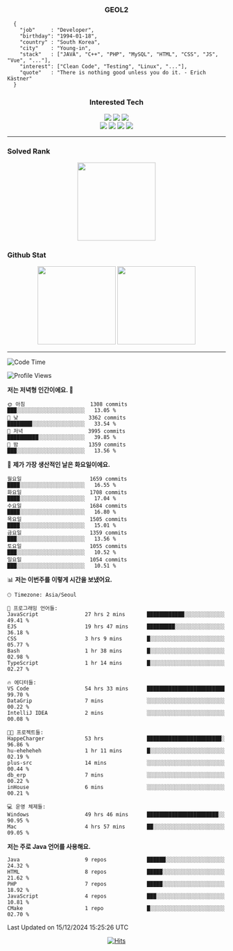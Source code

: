 <div align="center">

  ### GEOL2
</div>

```
  {
    "job"     : "Developer",
    "birthday": "1994-01-18",
    "country" : "South Korea",
    "city"    : "Young-in",
    "stack"   : ["JAVA", "C++", "PHP", "MySQL", "HTML", "CSS", "JS", "Vue", "..."],
    "interest": ["Clean Code", "Testing", "Linux", "..."], 
    "quote"   : "There is nothing good unless you do it. - Erich Kästner"
  }
  ```
  
<div align="center">
  
  ### Interested Tech
  
  <img src="https://img.shields.io/badge/Laravel-F05340?style=flat-square&logo=Laravel&logoColor=white">
  <img src="https://img.shields.io/badge/SpringBoot-6DB33F?style=flat-square&logo=SpringBoot&logoColor=white">
  <img src="https://img.shields.io/badge/Express-000000?style=flat-square&logo=Express&logoColor=white">
  <br>
  <img src="https://img.shields.io/badge/Three.js-000000?style=flat-square&logo=Three.js&logoColor=white">
  <img src="https://img.shields.io/badge/JavaScript-F7DF1E?style=flat-square&logo=JavaScript&logoColor=black">
  <img src="https://img.shields.io/badge/TypeScript-007acc?style=flat-square&logo=TypeScript&logoColor=black">
  <img src="https://img.shields.io/badge/MySQL-4479A1?style=flat-square&logo=mysql&logoColor=white"><br>

</div>

------------

  ### Solved Rank
  
  <div align="center">
    <img height="180em" src="https://mazassumnida.wtf/api/v2/generate_badge?boj=geol2">
  </div>
  
  ### Github Stat 
  <div align="center">
    <img height="180em" src="https://github-readme-stats-git-masterrstaa-rickstaa.vercel.app/api?username=geol2&show_icons=true&theme=dark">
    <img height="180em" src="https://github-readme-stats-git-masterrstaa-rickstaa.vercel.app/api/top-langs/?username=geol2&show_icons=true&hide=css,scss,html&layout=compact&theme=dark&count_private=true&langs_count=8">
  </div>
  
------------

<!--START_SECTION:waka-->
![Code Time](http://img.shields.io/badge/Code%20Time-3%2C636%20hrs%2035%20mins-blue)

![Profile Views](http://img.shields.io/badge/Profile%20Views-0-blue)

**저는 저녁형 인간이에요. 🦉** 

```text
🌞 아침                     1308 commits        ███░░░░░░░░░░░░░░░░░░░░░░   13.05 % 
🌆 낮　                     3362 commits        ████████░░░░░░░░░░░░░░░░░   33.54 % 
🌃 저녁                     3995 commits        ██████████░░░░░░░░░░░░░░░   39.85 % 
🌙 밤　                     1359 commits        ███░░░░░░░░░░░░░░░░░░░░░░   13.56 % 
```
📅 **제가 가장 생산적인 날은 화요일이에요.** 

```text
월요일                      1659 commits        ████░░░░░░░░░░░░░░░░░░░░░   16.55 % 
화요일                      1708 commits        ████░░░░░░░░░░░░░░░░░░░░░   17.04 % 
수요일                      1684 commits        ████░░░░░░░░░░░░░░░░░░░░░   16.80 % 
목요일                      1505 commits        ████░░░░░░░░░░░░░░░░░░░░░   15.01 % 
금요일                      1359 commits        ███░░░░░░░░░░░░░░░░░░░░░░   13.56 % 
토요일                      1055 commits        ███░░░░░░░░░░░░░░░░░░░░░░   10.52 % 
일요일                      1054 commits        ███░░░░░░░░░░░░░░░░░░░░░░   10.51 % 
```


📊 **저는 이번주를 이렇게 시간을 보냈어요.** 

```text
🕑︎ Timezone: Asia/Seoul

💬 프로그래밍 언어들: 
JavaScript               27 hrs 2 mins       ████████████░░░░░░░░░░░░░   49.41 % 
EJS                      19 hrs 47 mins      █████████░░░░░░░░░░░░░░░░   36.18 % 
CSS                      3 hrs 9 mins        █░░░░░░░░░░░░░░░░░░░░░░░░   05.77 % 
Bash                     1 hr 38 mins        █░░░░░░░░░░░░░░░░░░░░░░░░   02.98 % 
TypeScript               1 hr 14 mins        █░░░░░░░░░░░░░░░░░░░░░░░░   02.27 % 

🔥 에디터들: 
VS Code                  54 hrs 33 mins      █████████████████████████   99.70 % 
DataGrip                 7 mins              ░░░░░░░░░░░░░░░░░░░░░░░░░   00.22 % 
IntelliJ IDEA            2 mins              ░░░░░░░░░░░░░░░░░░░░░░░░░   00.08 % 

🐱‍💻 프로젝트들: 
HappeCharger             53 hrs              ████████████████████████░   96.86 % 
hu-eheheheh              1 hr 11 mins        █░░░░░░░░░░░░░░░░░░░░░░░░   02.19 % 
plus-src                 14 mins             ░░░░░░░░░░░░░░░░░░░░░░░░░   00.44 % 
db_erp                   7 mins              ░░░░░░░░░░░░░░░░░░░░░░░░░   00.22 % 
inHouse                  6 mins              ░░░░░░░░░░░░░░░░░░░░░░░░░   00.21 % 

💻 운영 체제들: 
Windows                  49 hrs 46 mins      ███████████████████████░░   90.95 % 
Mac                      4 hrs 57 mins       ██░░░░░░░░░░░░░░░░░░░░░░░   09.05 % 
```

**저는 주로 Java 언어를 사용해요.** 

```text
Java                     9 repos             ██████░░░░░░░░░░░░░░░░░░░   24.32 % 
HTML                     8 repos             █████░░░░░░░░░░░░░░░░░░░░   21.62 % 
PHP                      7 repos             █████░░░░░░░░░░░░░░░░░░░░   18.92 % 
JavaScript               4 repos             ███░░░░░░░░░░░░░░░░░░░░░░   10.81 % 
CMake                    1 repo              █░░░░░░░░░░░░░░░░░░░░░░░░   02.70 % 
```




 Last Updated on 15/12/2024 15:25:26 UTC
<!--END_SECTION:waka-->

<div align="center">
  
  [![Hits](https://hits.seeyoufarm.com/api/count/incr/badge.svg?url=https%3A%2F%2Fgithub.com%2Fgeol2&count_bg=%2379C83D&title_bg=%23555555&icon=myspace.svg&icon_color=%23E7E7E7&title=hits&edge_flat=false)](https://hits.seeyoufarm.com)
  
</div>

<!--
**Geol2/Geol2** is a ✨ _special_ ✨ repository because its `README.md` (this file) appears on your GitHub profile.

Here are some ideas to get you started:
- 🔭 I’m currently working on ...
- 🌱 I’m currently learning ...
- 👯 I’m looking to collaborate on ...
- 🤔 I’m looking for help with ...
- 💬 Ask me about ...
- 📫 How to reach me: ...
- 😄 Pronouns: ...
- ⚡ Fun fact: ...
-->
